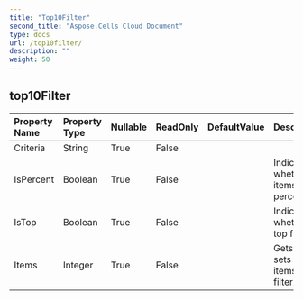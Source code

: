 ```yaml
---
title: "Top10Filter"
second_title: "Aspose.Cells Cloud Document"
type: docs
url: /top10filter/
description: ""
weight: 50
---
```


## **top10Filter**

 

| Property Name | Property Type | Nullable |  ReadOnly | DefaultValue | Description | 
| :- | :- | :- |:- |  :- | :- |
| Criteria | String | True |  False |  |   |  
| IsPercent | Boolean | True |  False |  | Indicates whether the items is percent.  |  
| IsTop | Boolean | True |  False |  | Indicates whether it's top filter.  |  
| Items | Integer | True |  False |  | Gets and sets the items of the filter.  |  


